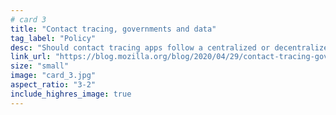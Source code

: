 ```yaml
---
# card 3
title: "Contact tracing, governments and data"
tag_label: "Policy"
desc: "Should contact tracing apps follow a centralized or decentralized design? We have an opinion on that."
link_url: "https://blog.mozilla.org/blog/2020/04/29/contact-tracing-governments-and-data/?utm_source=www.mozilla.org&utm_medium=referral&utm_campaign=homepage&utm_content=card"
size: "small"
image: "card_3.jpg"
aspect_ratio: "3-2"
include_highres_image: true
---
```

